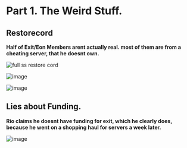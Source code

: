 # Part 1. The Weird Stuff.

## Restorecord

__Half of Exit/Eon Members arent actually real. most of them are from a cheating server, that he doesnt own.__

![full ss restore cord](https://github.com/user-attachments/assets/16eca12c-74b9-406d-be9b-edec69c0f7ae)

![image](https://github.com/Twin1dev/Eon-Document/assets/64933300/c611fed5-68f0-408f-80c1-99792e848aa3)

![image](https://github.com/Twin1dev/Eon-Document/assets/64933300/e40f2f3e-aa42-4417-a03c-6b10778ca272)


## Lies about Funding.

__Rio claims he doesnt have funding for exit, which he clearly does, because he went on a shopping haul for servers a week later.__

![image](https://github.com/Twin1dev/Eon-Document/assets/64933300/9bbe4405-9026-4886-85f3-3ce4b8ae01c0)
